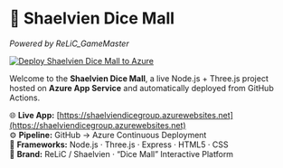 # 🎲 Shaelvien Dice Mall  
*Powered by ReLiC_GameMaster*

[![Deploy Shaelvien Dice Mall to Azure](https://github.com/ryanlcole/DicePage/actions/workflows/deploy-to-azure.yml/badge.svg)](https://github.com/ryanlcole/DicePage/actions/workflows/deploy-to-azure.yml)

Welcome to the **Shaelvien Dice Mall**, a live Node.js + Three.js project hosted on **Azure App Service** and automatically deployed from GitHub Actions.

🌐 **Live App:** [https://shaelviendicegroup.azurewebsites.net](https://shaelviendicegroup.azurewebsites.net)  
⚙️ **Pipeline:** GitHub → Azure Continuous Deployment  
🧠 **Frameworks:** Node.js · Three.js · Express · HTML5 · CSS  
🎨 **Brand:** ReLiC / Shaelvien · “Dice Mall” Interactive Platform
